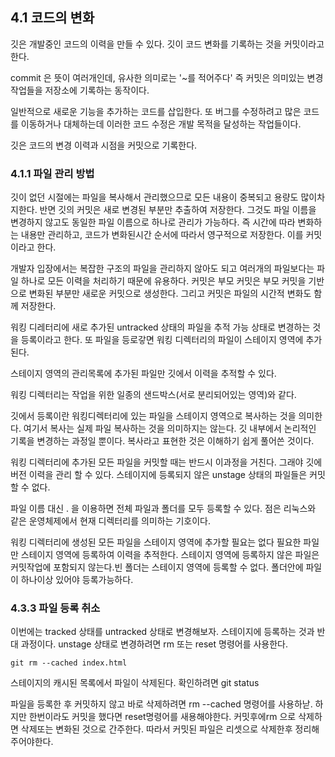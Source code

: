 ## 4.1 코드의 변화

깃은 개발중인 코드의 이력을 만들 수 있다. 깃이 코드 변화를 기록하는 것을 커밋이라고한다.

commit 은 뜻이 여러개인데, 유사한 의미로는 '~를 적어주다' 즉 커밋은 의미있는 변경 작업들을 저장소에 기록하는 동작이다.

일반적으로 새로운 기능을 추가하는 코드를 삽입한다. 또 버그를 수정하려고 많은 코드를 이동하거나 대체하는데 이러한 코드 수정은 개발 목적을 달성하는 작업들이다.

깃은 코드의 변경 이력과 시점을 커밋으로 기록한다.

### 4.1.1 파일 관리 방법

깃이 없던 시절에는 파일을 복사해서 관리했으므로 모든 내용이 중복되고 용량도 많이차지한다. 반면 깃의 커밋은 새로 변경된 부분만 추출하여 저장한다. 그것도 파일 이름을 변경하지 않고도 동일한 파일 이름으로 하나로 관리가 가능하다. 즉 시간에 따라 변화하는 내용만 관리하고, 코드가 변화된시간 순서에 따라서 영구적으로 저장한다. 이를 커밋이라고 한다. 

개발자 입장에서는 복잡한 구조의 파일을 관리하지 않아도 되고 여러개의 파일보다는 파일 하나로 모든 이력을 처리하기 때문에 유용하다. 커밋은 부모 커밋은 부모 커밋을 기반으로 변화된 부분만 새로운 커밋으로 생성한다. 그리고 커밋은 파일의 시간적 변화도 함께 저장한다. 


워킹 디레터리에 새로 추가된 untracked 상태의 파일을 추적 가능 상태로 변경하는 것을 등록이라고 한다. 또 파일을 등로갛면 워킹 디렉터리의 파일이 스테이지 영역에 추가된다.

스테이지 영역의 관리목록에 추가된 파일만 깃에서 이력을 추적할 수 있다.

워킹 디렉터리는 작업을 위한 일종의 샌드박스(서로 분리되어있는 영역)와 같다.

깃에서 등록이란 워킹디렉터리에 있는 파일을 스테이지 영역으로 복사하는 것을 의미한다. 여기서 복사는 실제 파일 복사하는 것을 의미하지는 않는다. 깃 내부에서 논리적인 기록을 변경하는 과정일 뿐이다. 복사라고 표현한 것은 이해하기 쉽게 풀어쓴 것이다. 



워킹 디렉터리에 추가된 모든 파일을 커밋할 때는 반드시 이과정을 거친다. 그래야 깃에 버전 이력을 관리 할 수 있다. 스테이지에 등록되지 않은 unstage 상태의 파일들은 커밋할 수 없다. 

파일 이름 대신 . 을 이용하면 전체 파일과 폴더를 모두 등록할 수 있다. 점은 리눅스와 같은 운영체제에서 현재 디렉터리를 의미하는 기호이다. 

워킹 디렉터리에 생성된 모든 파일을 스테이지 영역에 추가할 필요는 없다 필요한 파일만 스테이지 영역에 등록하여 이력을 추적한다. 스테이지 영역에 등록하지 않은 파일은 커밋작업에 포함되지 않는다.빈 폴더는 스테이지 영역에 등록할 수 없다. 폴더안에 파일이 하나이상 있어야 등록가능하다.


### 4.3.3 파일 등록 취소 

이번에는  tracked 상태를 untracked 상태로 변경해보자. 스테이지에 등록하는 것과 반대 과정이다. unstage 상태로 변경하려면 rm 또는 reset 명령어를 사용한다. 

`git rm --cached index.html`

스테이지의 캐시된 목록에서 파일이 삭제된다. 확인하려면 git status

파일을 등록한 후 커밋하지 않고 바로 삭제하려면 rm --cached 명령어를 사용하낟. 하지만 한번이라도 커밋을 했다면 reset명령어를 새용해야한다. 커밋후에rm 으로 삭제하면 삭제또는 변화된 것으로 간주한다. 따라서 커밋된 파일은 리셋으로 삭제한후 정리해 주어야한다. 
